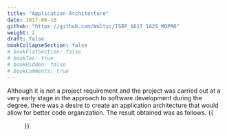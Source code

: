 ```yaml
---
title: "Application Architecture"
date: 2017-06-16
github: "https://github.com/Wultyc/ISEP_1617_1A2S_MOPRO"
weight: 2
draft: false
bookCollapseSection: false
# bookFlatSection: false
# bookToc: true
# bookHidden: false
# bookComments: true
---
```


Although it is not a project requirement and the project was carried out at a very early stage in the approach to software development during the degree, there was a desire to create an application architecture that would allow for better code organization. The result obtained was as follows.
{{<figure src="/images/projetos-academicos/licenciatura/butterfly-project/01-architecture.png">}}